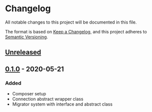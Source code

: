 # Changelog
All notable changes to this project will be documented in this file.

The format is based on [Keep a Changelog](https://keepachangelog.com/en/1.0.0/),
and this project adheres to [Semantic Versioning](https://semver.org/spec/v2.0.0.html).

## [Unreleased]

## [0.1.0] - 2020-05-21
### Added
 - Composer setup
 - Connection abstract wrapper class
 - Migrator system with interface and abstract class

[Unreleased]: https://github.com/AymDev/Fregata/compare/v0.1.0...HEAD
[0.1.0]: https://github.com/AymDev/Fregata/releases/tag/v0.1.0